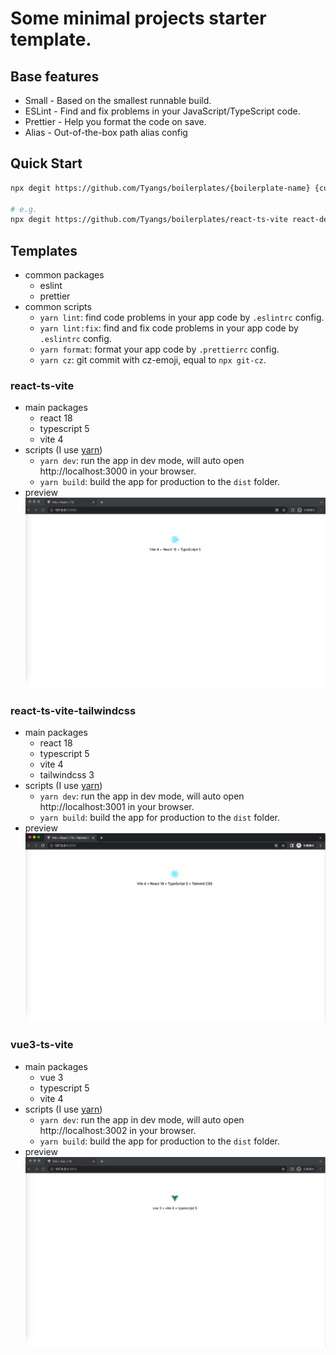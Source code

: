 # Some minimal projects starter template.

## Base features

- Small - Based on the smallest runnable build.
- ESLint - Find and fix problems in your JavaScript/TypeScript code.
- Prettier - Help you format the code on save.
- Alias - Out-of-the-box path alias config

## Quick Start

```bash
npx degit https://github.com/Tyangs/boilerplates/{boilerplate-name} {custom-dir-name}

# e.g.
npx degit https://github.com/Tyangs/boilerplates/react-ts-vite react-demo
```

## Templates

- common packages
  - eslint
  - prettier
- common scripts
  - `yarn lint`: find code problems in your app code by `.eslintrc` config.
  - `yarn lint:fix`: find and fix code problems in your app code by `.eslintrc` config.
  - `yarn format`: format your app code by `.prettierrc` config.
  - `yarn cz`: git commit with cz-emoji, equal to `npx git-cz`.

### react-ts-vite

- main packages
  - react 18
  - typescript 5
  - vite 4
- scripts (I use [yarn](https://yarnpkg.com/))
  - `yarn dev`: run the app in dev mode, will auto open http://localhost:3000 in your browser.
  - `yarn build`: build the app for production to the `dist` folder.
- preview  
  ![react-ts-vite preview](https://github.com/Tyangs/boilerplates/raw/main/images/react-ts-vite.png)

### react-ts-vite-tailwindcss

- main packages
  - react 18
  - typescript 5
  - vite 4
  - tailwindcss 3
- scripts (I use [yarn](https://yarnpkg.com/))
  - `yarn dev`: run the app in dev mode, will auto open http://localhost:3001 in your browser.
  - `yarn build`: build the app for production to the `dist` folder.
- preview  
  ![react-ts-vite-tailwindcss preview](https://github.com/Tyangs/boilerplates/raw/main/images/react-ts-vite-tailwindcss.png)

### vue3-ts-vite

- main packages
  - vue 3
  - typescript 5
  - vite 4
- scripts (I use [yarn](https://yarnpkg.com/))
  - `yarn dev`: run the app in dev mode, will auto open http://localhost:3002 in your browser.
  - `yarn build`: build the app for production to the `dist` folder.
- preview  
  ![vue3-ts-vite preview](https://github.com/Tyangs/boilerplates/raw/main/images/vue3-ts-vite.png)
